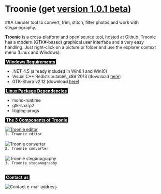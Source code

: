 # Troonie (get <a href="https://github.com/troonie/troonie/releases" target="_blank">version 1.0.1 beta</a>)

##A slender tool to convert, trim, stitch, filter photos and work with steganography.

<b>Troonie</b> is a cross-platform and open source tool, hosted at <a href="https://github.com/troonie/troonie" target="_blank">Github</a>. Troonie has a modern (GTK#-based) graphical user interface and a very easy handling. Just right-click on a picture or folder and use the explorer context menu (Linux and Windows).

<p><span style="font-weight: bold;color:white;background-color:black;">&nbsp;Windows Requirements&nbsp;</span></p>
 <ul>
	<li>.NET 4.5 (already included in Win8.1 and Win10)</li>
	<li>Visual C++ Redistributable\_x86 2013 (download <a href="https://www.microsoft.com/en-US/download/details.aspx?id=40784" target="_blank">here</a>)</li>
	<li>GTK-Sharp v2.12 (download <a href="http://download.xamarin.com/GTKforWindows/Windows/gtk-sharp-2.12.38.msi" target="_blank">here</a>)</li>
</ul>
<p><span style="font-weight: bold;color:white;background-color:black;">&nbsp;Linux Package Dependencies&nbsp;</span></p>
 <ul>
	<li>mono-runtime</li>
	<li>gtk-sharp2</li>
	<li>libjpeg-progs</li>
</ul>

<p><span style="font-weight: bold;color:white;background-color:black;">&nbsp;The 3 Components of Troonie&nbsp;</span></p>

<a href="https://raw.githubusercontent.com/troonie/troonie/master/pics/editor.png" target="_blank"><img src="https://raw.githubusercontent.com/troonie/troonie/master/pics/editor_thumb.jpg" alt="Troonie editor" target="_blank"/></a>
</br>`1. Troonie editor`
</br> 
</br>
<img src="https://raw.githubusercontent.com/troonie/troonie/master/pics/converter.png" alt="Troonie converter" target="_blank"/>
</br>`2. Troonie converter`
</br>
</br>
<img src="https://raw.githubusercontent.com/troonie/troonie/master/pics/steno.png" alt="Troonie steganography" target="_blank"/>
</br>`3. Troonie steganography`
</br>
</br>

<p><span style="font-weight: bold;color:white;background-color:black;">&nbsp;Contact us&nbsp;</span></p>
<img src="https://raw.githubusercontent.com/troonie/troonie/master/pics/info.png" alt="Contact e-mail address"/>
</br>
</br>


